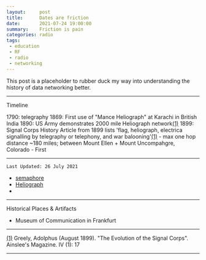 ```yaml
---
layout:     post
title:      Dates are friction
date:       2021-07-24 19:00:00
summary:    Friction is pain
categories: radio
tags:
 - education
 - RF
 - radio
 - networking
---
```


This post is a placeholder to rubber duck my way into understanding the history of data networking better.


--- 
Timeline 

1790: telegraphy
1869: First use of "Mance Heliograph" at Karachi in British India 
1890: US Army demonstrates 2000 mile Heliograph network[(1)][1]
1899: Signal Corps History Article from 1899 lists 'flag, heliograph, electrica signalling by telegraphy or telephony, and war balooning'[(1)][1]
      - max one hop distance ~180 miles; between Mount Ellen + Mount Uncompahgre, Colorado
      - First 

---
`Last Updated: 26 July 2021`

- [semaphore][wiki:semaphore]
- [Heliograph][wiki:heliograph]
- 


---
Historical Places & Artifacts

- Museum of Communication in Frankfurt


---

[1]: https://books.google.ca/books?id=q4sXAQAAMAAJ&q=volkmar&pg=PA17&redir_esc=y#v=snippet&q=volkmar&f=false
[(1)][1] Greely, Adolphus (August 1899). "The Evolution of the Signal Corps". Ainslee's Magazine. IV (1): 17

---
[wiki:semaphore]: https://en.wikipedia.org/wiki/Semaphore
[wiki:heliograph]: https://en.wikipedia.org/wiki/Heliograph
